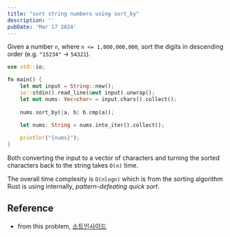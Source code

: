 ```yaml
---
title: "sort string numbers using sort_by"
description: ''
pubDate: 'Mar 17 2024'
---
```



Given a number `n`, where `n <= 1,000,000,000`, sort the digits in descending order (e.g. `"15234"` -> `54321`).

```rust
use std::io;

fn main() {
    let mut input = String::new();
    io::stdin().read_line(&mut input).unwrap();
    let mut nums: Vec<char> = input.chars().collect();
    
    nums.sort_by(|a, b| b.cmp(a));
    
    let nums: String = nums.into_iter().collect();

    println!("{nums}");
}
```

Both converting the input to a vector of characters and turning the sorted characters back to the string takes `O(n)` time.

The overall time complexity is `O(nlogn)` which is from the sorting algorithm Rust is using internally, _pattern-defeating quick sort_.

## Reference
- from this problem, [소트인사이드](https://www.acmicpc.net/problem/1427)